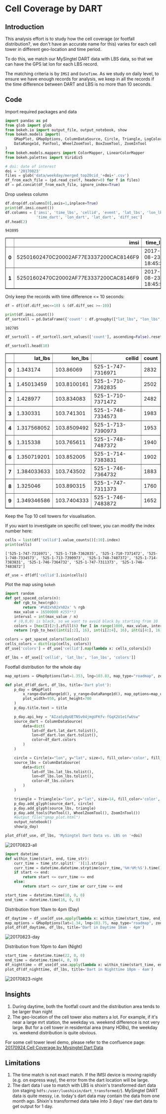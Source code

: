 
# Cell Coverage by DART

## Introduction
This analysis effort is to study how the cell coverage (or footfall distribution?, we don't have an accurate name for this) varies for each cell tower in different geo-location and time period.

To do this, we match our MySingtel DART data with LBS data, so that we can have the GPS lat lon for each LBS record.

The matching criteria is by `IMSI` and `DateTime`. As we study on daily level, to ensure we have enough records for analysis, we keep in all the records if the time difference between DART and LBS is no more than 10 seconds.

## Code

Import required packages and data

```python
import pandas as pd
from glob import glob
from bokeh.io import output_file, output_notebook, show
from bokeh.models import(
    GMapPlot, GMapOptions, ColumnDataSource, Circle, Triangle, LogColorMapper, BasicTicker, ColorBar,
    DataRange1d, PanTool, WheelZoomTool, BoxZoomTool, ZoomInTool
)
from bokeh.models.mappers import ColorMapper, LinearColorMapper
from bokeh.palettes import Viridis5

# doi: date of interest
doi = '20170823'
files = glob('data/weekday/merged_top20cid_'+doi+'.csv')
df_from_each_file = (pd.read_csv(f, header=0) for f in files)
df = pd.concat(df_from_each_file, ignore_index=True)
```

Drop useless column

```python
df.drop(df.columns[0],axis=1,inplace=True)
print(df.imsi.count())
df.columns = ['imsi', 'time_lbs', 'cellid', 'event', 'lat_lbs', 'lon_lbs',
              'time_dart', 'lon_dart', 'lat_dart', 'diff_sec']
df.head(2)
```

    943895


<div>
<table border="1" class="dataframe">
  <thead>
    <tr style="text-align: right;">
      <th></th>
      <th>imsi</th>
      <th>time_lbs</th>
      <th>cellid</th>
      <th>event</th>
      <th>lat_lbs</th>
      <th>lon_lbs</th>
      <th>time_dart</th>
      <th>lon_dart</th>
      <th>lat_dart</th>
      <th>diff_sec</th>
    </tr>
  </thead>
  <tbody>
    <tr>
      <th>0</th>
      <td>52501602470C20002AF77E3337200CAC8146F9</td>
      <td>2017-08-23 18:45:34</td>
      <td>525-1-746-7369675</td>
      <td>200</td>
      <td>1.440519762</td>
      <td>103.8032032</td>
      <td>2017-08-23 18:47:20</td>
      <td>103.800926</td>
      <td>1.440365</td>
      <td>106</td>
    </tr>
    <tr>
      <th>1</th>
      <td>52501602470C20002AF77E3337200CAC8146F9</td>
      <td>2017-08-23 18:45:53</td>
      <td>525-1-746-7369675</td>
      <td>200</td>
      <td>1.440519762</td>
      <td>103.8032032</td>
      <td>2017-08-23 18:47:20</td>
      <td>103.800926</td>
      <td>1.440365</td>
      <td>87</td>
    </tr>
  </tbody>
</table>
</div>


Only keep the records with time difference <= 10 seconds:

```python
df = df[(df.diff_sec<=10) & (df.diff_sec >=-10)]
```


```python
print(df.imsi.count())
df_sortcell = pd.DataFrame({'count' : df.groupby(["lat_lbs", "lon_lbs", "cellid"]).size()}).reset_index()
```

    102785



```python
df_sortcell = df_sortcell.sort_values(['count'], ascending=False).reset_index(drop=True)
```


```python
df_sortcell.head(10)
```




<div>
<table border="1" class="dataframe">
  <thead>
    <tr style="text-align: right;">
      <th></th>
      <th>lat_lbs</th>
      <th>lon_lbs</th>
      <th>cellid</th>
      <th>count</th>
    </tr>
  </thead>
  <tbody>
    <tr>
      <th>0</th>
      <td>1.343174</td>
      <td>103.86069</td>
      <td>525-1-747-7316971</td>
      <td>2832</td>
    </tr>
    <tr>
      <th>1</th>
      <td>1.45013459</td>
      <td>103.8100161</td>
      <td>525-1-710-7362835</td>
      <td>2502</td>
    </tr>
    <tr>
      <th>2</th>
      <td>1.428977</td>
      <td>103.834083</td>
      <td>525-1-710-7371472</td>
      <td>2482</td>
    </tr>
    <tr>
      <th>3</th>
      <td>1.330331</td>
      <td>103.741301</td>
      <td>525-1-748-7334573</td>
      <td>1983</td>
    </tr>
    <tr>
      <th>4</th>
      <td>1.317568052</td>
      <td>103.8509492</td>
      <td>525-1-713-7390973</td>
      <td>1953</td>
    </tr>
    <tr>
      <th>5</th>
      <td>1.315338</td>
      <td>103.765611</td>
      <td>525-1-748-7487372</td>
      <td>1940</td>
    </tr>
    <tr>
      <th>6</th>
      <td>1.350719201</td>
      <td>103.852005</td>
      <td>525-1-714-7383831</td>
      <td>1902</td>
    </tr>
    <tr>
      <th>7</th>
      <td>1.384033633</td>
      <td>103.743502</td>
      <td>525-1-746-7364732</td>
      <td>1883</td>
    </tr>
    <tr>
      <th>8</th>
      <td>1.325046</td>
      <td>103.890315</td>
      <td>525-1-747-7311373</td>
      <td>1760</td>
    </tr>
    <tr>
      <th>9</th>
      <td>1.349346586</td>
      <td>103.7404333</td>
      <td>525-1-746-7483872</td>
      <td>1652</td>
    </tr>
  </tbody>
</table>
</div>

Keep the Top 10 cell towers for visualisation.

If you want to investigate on specific cell tower, you can modify the index number here:

```python
cells = list(df['cellid'].value_counts()[:10].index)
print(cells)
```

    ['525-1-747-7316971', '525-1-710-7362835', '525-1-710-7371472', '525-1-748-7334573', '525-1-713-7390973', '525-1-748-7487372', '525-1-714-7383831', '525-1-746-7364732', '525-1-747-7311373', '525-1-746-7483872']


```python
df_use = df[df['cellid'].isin(cells)]
```

Plot the map using `bokeh`

```python
import random
def get_spaced_colors(n):
    def rgb_to_hex(rgb):
        return '#%02x%02x%02x' % rgb
    max_value = 16500000 #255**3
    interval = int(max_value / n)
    # (0,0,0) is black, so we want to avoid black by starting from 10
    colors = [hex(I)[2:].zfill(6) for I in range(1000, max_value, interval)]
    return [rgb_to_hex((int(i[:2], 16), int(i[2:4], 16), int(i[4:], 16))) for i in colors]

colors = get_spaced_colors(len(cells))
cells_colors = dict(zip(cells, colors))
df_use['colors'] = df_use['cellid'].map(lambda x: cells_colors[x])
```

```python
df_lbs = df_use[['cellid', 'lat_lbs', 'lon_lbs', 'colors']]
```

Footfall distribution for the whole day 

```python
map_options = GMapOptions(lat=1.353, lng=103.83, map_type="roadmap", zoom=12)

def plot_df(df_dart, df_lbs, title='Dart plot'):
    p_day = GMapPlot(
        x_range=DataRange1d(), y_range=DataRange1d(), map_options=map_options,
        plot_width=950, plot_height=700
    )
    p_day.title.text = title

    p_day.api_key = "AIzaSyDpUETNSv04jmgUFKfv-fGqX2U1e1fwUsw"
    source_dart = ColumnDataSource(
        data=dict(
            lat=df_dart.lat_dart.tolist(),
            lon=df_dart.lon_dart.tolist(),
            color=df_dart.colors
        )
    )

    circle = Circle(x="lon", y="lat", size=5, fill_color='color', fill_alpha=0.3, line_color=None)
    source_lbs = ColumnDataSource(
        data=dict(
            lat=df_lbs.lat_lbs.tolist(),
            lon=df_lbs.lon_lbs.tolist(),
            color=df_lbs.colors
        )
    )

    triangle = Triangle(x="lon", y="lat", size=14, fill_color='color', fill_alpha=0.8, line_color='black')
    p_day.add_glyph(source_dart, circle)
    p_day.add_glyph(source_lbs, triangle)
    p_day.add_tools(PanTool(), WheelZoomTool(), ZoomInTool())
    #output_file("gmap_plot.html")
    output_notebook()
    show(p_day)

plot_df(df_use, df_lbs, 'MySingtel Dart Data vs. LBS on '+doi)

```
![20170823-all](pics/20170823_all.png?raw=true)

```python
import datetime
def within_time(start, end, time_str):
    curr_time = time_str.split(' ')[1].strip()
    curr_time = datetime.datetime.strptime(curr_time,'%H:%M:%S').time()
    if start <= end:
        return start <= curr_time <= end
    else:
        return start <= curr_time or curr_time <= end

start_time = datetime.time(10, 0, 0)
end_time = datetime.time(16, 0, 0)
```
Distribution from 10am to 4pm (Day)

```python
df_daytime = df_use[df_use.apply(lambda x: within_time(start_time, end_time, x['time_dart']), axis=1)]
map_options = GMapOptions(lat=1.34, lng=103.75, map_type="roadmap", zoom=14)
plot_df(df_daytime, df_lbs, title='Dart in Daytime 10am - 4pm')
```
![20170823-day](pics/20170823_day.png?raw=true)

Distribution from 10pm to 4am (Night)

```python
start_time = datetime.time(22, 0, 0)
end_time = datetime.time(4, 0, 0)
df_nighttime = df_use[df_use.apply(lambda x: within_time(start_time, end_time, x['time_dart']), axis=1)]
plot_df(df_nighttime, df_lbs, title='Dart in Nighttime 10pm - 4am')
```
![20170823-night](pics/20170823_night.png?raw=true)

## Insights
1. During daytime, both the footfall count and the distribution area tends to be larger than night
2. The geo-location of the cell tower also matters a lot. For example, if it's near a large mrt station, the weekday vs. weekend difference is not very large. But for a cell tower in residential area (many HDBs), the weekday vs. weekend distribution is quite obvious.

For some cell tower level demo, please refer to the confluence page: [20170924 Cell Coverage by Mysingtel Dart Data](https://dataspark.atlassian.net/wiki/spaces/DSS/pages/104300584/20170924+Cell+Coverage+by+Mysingtel+Dart+Data) 


## Limitations

1. The time match is not exact match. If the IMSI device is moving rapidly (e.g. on express way), the error from the dart location will be large.
2. The dart data I use to match with LBS is shixin's transformed dart data (on staging `hdfs:/user/luoshixin/dart_transformed/`). MySingtel DART data is quite messy, i.e. today's dart data may contain the data from one month ago. Shixin's transformed data take into 3 days' raw dart data to get output for 1 day. 
